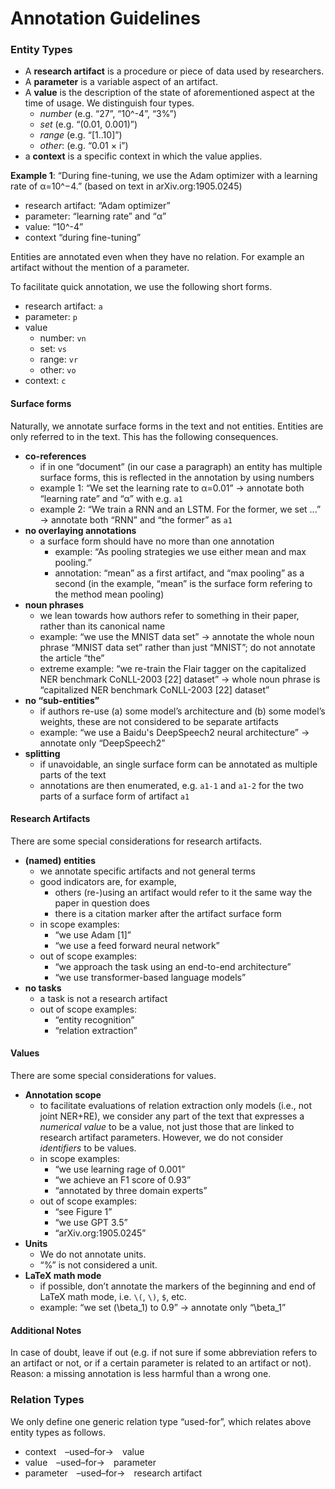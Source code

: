 # Annotation Guidelines

### Entity Types

* A **research artifact** is a procedure or piece of data used by researchers.
* A **parameter** is a variable aspect of an artifact.
* A **value** is the description of the state of aforementioned aspect at the time of usage. We distinguish four types.
    * *number* (e.g. “27”, “10^-4”, “3%”)
    * *set* (e.g. “(0.01, 0.001)”)
    * *range* (e.g. “[1..10]”)
    * *other*: (e.g. “0.01 × i”)
* a **context** is a specific context in which the value applies.

**Example 1**: “During fine-tuning, we use the Adam optimizer with a learning rate of α=10^−4.” (based on text in arXiv.org:1905.0245)

* research artifact: “Adam optimizer”
* parameter: “learning rate” and “α”
* value: “10^-4”
* context “during fine-tuning”

Entities are annotated even when they have no relation. For example an artifact without the mention of a parameter.

To facilitate quick annotation, we use the following short forms.

* research artifact: `a`
* parameter: `p`
* value
    * number: `vn`
    * set: `vs`
    * range: `vr`
    * other: `vo`
* context: `c`

#### Surface forms

Naturally, we annotate surface forms in the text and not entities. Entities are only referred to in the text. This has the following consequences.

* **co-references**
    * if in one “document” (in our case a paragraph) an entity has multiple surface forms, this is reflected in the annotation by using numbers
    * example 1: “We set the learning rate to α=0.01” → annotate both “learning rate” and “α” with e.g. `a1`
    * example 2: “We train a RNN and an LSTM. For the former, we set ...” → annotate both “RNN” and “the former” as `a1`
* **no overlaying annotations**
    * a surface form should have no more than one annotation
        * example: “As pooling strategies we use either mean and max pooling.”
        * annotation:  “mean” as a first artifact, and “max pooling” as a second (in the example, “mean” is the surface form refering to the method mean pooling)
* **noun phrases**
    * we lean towards how authors refer to something in their paper, rather than its canonical name
    * example: “we use the MNIST data set” → annotate the whole noun phrase “MNIST data set” rather than just “MNIST”; do not annotate the article “the”
    * extreme example: “we re-train the Flair tagger on the capitalized NER benchmark CoNLL-2003 [22] dataset” → whole noun phrase is “capitalized NER benchmark CoNLL-2003 [22] dataset”
* **no “sub-entities”**
    * if authors re-use (a) some model’s architecture and (b) some model’s weights, these are not considered to be separate artifacts
    * example: “we use a Baidu's DeepSpeech2 neural architecture” → annotate only “DeepSpeech2”
* **splitting**
    * if unavoidable, an single surface form can be annotated as multiple parts of the text
    * annotations are then enumerated, e.g. `a1-1` and `a1-2` for the two parts of a surface form of artifact `a1`

#### Research Artifacts

There are some special considerations for research artifacts.

* **(named) entities**
    * we annotate specific artifacts and not general terms
    * good indicators are, for example,
        * others (re-)using an artifact would refer to it the same way the paper in question does
        * there is a citation marker after the artifact surface form
    * in scope examples:
        * “we use Adam [1]”
        * “we use a feed forward neural network”
    * out of scope examples:
        * “we approach the task using an end-to-end architecture”
        * “we use transformer-based language models”
* **no tasks**
    * a task is not a research artifact
    * out of scope examples:
        * “entity recognition”
        * “relation extraction”

#### Values

There are some special considerations for values.

* **Annotation scope**
    * to facilitate evaluations of relation extraction only models (i.e., not joint NER+RE), we consider any part of the text that expresses a *numerical value* to be a value, not just those that are linked to research artifact parameters. However, we do not consider *identifiers* to be values.
    * in scope examples:
        * “we use learning rage of 0.001”
        * “we achieve an F1 score of 0.93”
        * “annotated by three domain experts”
    * out of scope examples:
        * “see Figure 1”
        * “we use GPT 3.5”
        * “arXiv.org:1905.0245”
* **Units**
    * We do not annotate units.
    * “%” is not considered a unit.
* **LaTeX math mode**
    * if possible, don’t annotate the markers of the beginning and end of LaTeX math mode, i.e. `\(`, `\)`, `$`, etc.
    * example: “we set \(\beta\_1\) to 0.9” → annotate only “\beta\_1”

#### Additional Notes

In case of doubt, leave if out (e.g. if not sure if some abbreviation refers to an artifact or not, or if a certain parameter is related to an artifact or not). Reason: a missing annotation is less harmful than a wrong one.

### Relation Types

We only define one generic relation type “used-for”, which relates above entity types as follows.

* context –used–for→ value
* value –used–for→ parameter
* parameter –used–for→ research artifact
